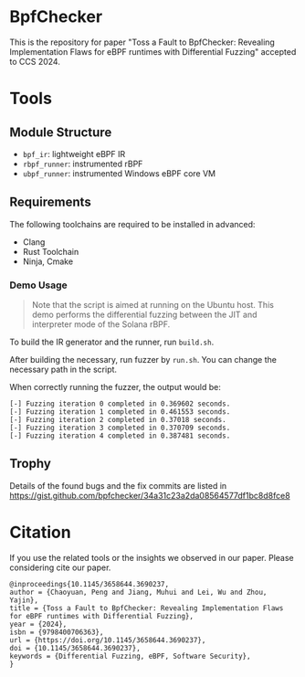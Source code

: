 # BpfChecker

This is the repository for paper "Toss a Fault to BpfChecker: Revealing Implementation Flaws for eBPF runtimes with Differential Fuzzing" accepted to CCS 2024.

# Tools

## Module Structure

- `bpf_ir`: lightweight eBPF IR
- `rbpf_runner`: instrumented rBPF
- `ubpf_runner`: instrumented Windows eBPF core VM

## Requirements

The following toolchains are required to be installed in advanced:

- Clang
- Rust Toolchain
- Ninja, Cmake

### Demo Usage

> Note that the script is aimed at running on the Ubuntu host. This demo performs the differential fuzzing between the JIT and interpreter mode of the Solana rBPF.

To build the IR generator and the runner, run `build.sh`.

After building the necessary, run fuzzer by `run.sh`. You can change the necessary path in the script. 

When correctly running the fuzzer, the output would be:
```
[-] Fuzzing iteration 0 completed in 0.369602 seconds.
[-] Fuzzing iteration 1 completed in 0.461553 seconds.
[-] Fuzzing iteration 2 completed in 0.37018 seconds.
[-] Fuzzing iteration 3 completed in 0.370709 seconds.
[-] Fuzzing iteration 4 completed in 0.387481 seconds.
```

## Trophy

Details of the found bugs and the fix commits are listed in https://gist.github.com/bpfchecker/34a31c23a2da08564577df1bc8d8fce8

# Citation

If you use the related tools or the insights we observed in our paper. Please considering cite our paper.

```
@inproceedings{10.1145/3658644.3690237,
author = {Chaoyuan, Peng and Jiang, Muhui and Lei, Wu and Zhou, Yajin},
title = {Toss a Fault to BpfChecker: Revealing Implementation Flaws for eBPF runtimes with Differential Fuzzing},
year = {2024},
isbn = {9798400706363},
url = {https://doi.org/10.1145/3658644.3690237},
doi = {10.1145/3658644.3690237},
keywords = {Differential Fuzzing, eBPF, Software Security},
}
```